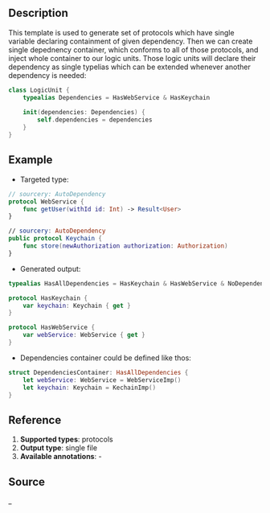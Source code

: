 ## Description
This template is used to generate set of protocols which have single variable declaring containment of given dependency. Then we can create single depednency container, which conforms to all of those protocols, and inject whole container to our logic units. Those logic units will declare their dependency as single typelias which can be extended whenever another dependency is needed:

```swift
class LogicUnit {
    typealias Dependencies = HasWebService & HasKeychain
	
    init(dependencies: Dependencies) {
        self.dependencies = dependencies
    }
}
```

## Example

- Targeted type:

```swift
// sourcery: AutoDependency
protocol WebService {
    func getUser(withId id: Int) -> Result<User>
}

// sourcery: AutoDependency
public protocol Keychain {
    func store(newAuthorization authorization: Authorization)
}
```

- Generated output:

```swift
typealias HasAllDependencies = HasKeychain & HasWebService & NoDependencies

protocol HasKeychain {
    var keychain: Keychain { get }
}

protocol HasWebService {
    var webService: WebService { get } 
}
```

- Dependencies container could be defined like thos:

```swift
struct DependenciesContainer: HasAllDependencies {
    let webService: WebService = WebServiceImp()
    let keychain: Keychain = KechainImp()
}
```

## Reference

1. **Supported types**: protocols
2. **Output type**: single file
3. **Available annotations**: -

## Source 
_